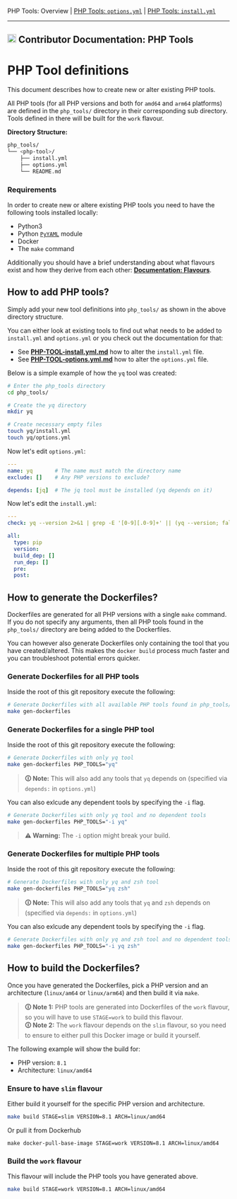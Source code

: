 PHP Tools: Overview |
[PHP Tools: `options.yml`](../doc/contributor/PHP-TOOL-options.yml.md) |
[PHP Tools: `install.yml`](../doc/contributor/PHP-TOOL-install.yml.md)

---

<h2><img name="Documentation" title="Documentation" width="20" src="https://github.com/devilbox/artwork/raw/master/submissions_logo/cytopia/01/png/logo_64_trans.png"> Contributor Documentation: PHP Tools</h2>



# PHP Tool definitions

This document describes how to create new or alter existing PHP tools.

All PHP tools (for all PHP versions and both for `amd64` and `arm64` platforms) are defined in the `php_tools/` directory in their corresponding sub directory. Tools defined in there will be built for the `work` flavour.

**Directory Structure:**
```bash
php_tools/
└── <php-tool>/
    ├── install.yml
    ├── options.yml
    └── README.md
```


### Requirements

In order to create new or altere existing PHP tools you need to have the following tools installed locally:
* Python3
* Python [`PyYAML`](https://pypi.org/project/PyYAML/) module
* Docker
* The `make` command

Additionally you should have a brief understanding about what flavours exist and how they derive from each other: **[Documentation: Flavours](../doc/flavours.md)**.


## How to add PHP tools?

Simply add your new tool definitions into `php_tools/` as shown in the above directory structure.

You can either look at existing tools to find out what needs to be added to `install.yml` and `options.yml` or you check out the documentation for that:

* See **[PHP-TOOL-install.yml.md](../doc/contributor/PHP-TOOL-install.yml.md)** how to alter the `install.yml` file.
* See **[PHP-TOOL-options.yml.md](../doc/contributor/PHP-TOOL-options.yml.md)** how to alter the `options.yml` file.

Below is a simple example of how the `yq` tool was created:

```bash
# Enter the php_tools directory
cd php_tools/

# Create the yq directory
mkdir yq

# Create necessary empty files
touch yq/install.yml
touch yq/options.yml
```

Now let's edit `options.yml`:
```yaml
---
name: yq       # The name must match the directory name
exclude: []    # Any PHP versions to exclude?

depends: [jq]  # The jq tool must be installed (yq depends on it)
```

Now let's edit the `install.yml`:
```yaml
---
check: yq --version 2>&1 | grep -E '[0-9][.0-9]+' || (yq --version; false)

all:
  type: pip
  version:
  build_dep: []
  run_dep: []
  pre:
  post:
```


## How to generate the Dockerfiles?

Dockerfiles are generated for all PHP versions with a single `make` command. If you do not specify any arguments, then all PHP tools found in the `php_tools/` directory are being added to the Dockerfiles.

You can however also generate Dockerfiles only containing the tool that you have created/altered. This makes the `docker build` process much faster and you can troubleshoot potential errors quicker.

### Generate Dockerfiles for all PHP tools

Inside the root of this git repository execute the following:
```bash
# Generate Dockerfiles with all available PHP tools found in php_tools/ dir
make gen-dockerfiles
```

### Generate Dockerfiles for a single PHP tool

Inside the root of this git repository execute the following:
```bash
# Generate Dockerfiles with only yq tool
make gen-dockerfiles PHP_TOOLS="yq"
```

> **🛈 Note:** This will also add any tools that `yq` depends on (specified via `depends:` in `options.yml`)

You can also exlcude any dependent tools by specifying the `-i` flag.

```bash
# Generate Dockerfiles with only yq tool and no dependent tools
make gen-dockerfiles PHP_TOOLS="-i yq"
```

> **⚠ Warning:** The `-i` option might break your build.

### Generate Dockerfiles for multiple PHP tools

Inside the root of this git repository execute the following:
```bash
# Generate Dockerfiles with only yq and zsh tool
make gen-dockerfiles PHP_TOOLS="yq zsh"
```

> **🛈 Note:** This will also add any tools that `yq` and `zsh` depends on (specified via `depends:` in `options.yml`)

You can also exlcude any dependent tools by specifying the `-i` flag.

```bash
# Generate Dockerfiles with only yq and zsh tool and no dependent tools
make gen-dockerfiles PHP_TOOLS="-i yq zsh"
```


## How to build the Dockerfiles?

Once you have generated the Dockerfiles, pick a PHP version and an architecture (`linux/am64` or `linux/arm64`) and then build it via `make`.

> **🛈 Note 1:** PHP tools are generated into Dockerfiles of the `work` flavour, so you will have to use `STAGE=work` to build this flavour.<br/>
> **🛈 Note 2:** The `work` flavour depends on the `slim` flavour, so you need to ensure to either pull this Docker image or build it yourself.

The following example will show the build for:
* PHP version: `8.1`
* Architecture: `linux/amd64`

### Ensure to have `slim` flavour

Either build it yourself for the specific PHP version and architecture.
```bash
make build STAGE=slim VERSION=8.1 ARCH=linux/amd64
```
Or pull it from Dockerhub
```
make docker-pull-base-image STAGE=work VERSION=8.1 ARCH=linux/amd64
```

### Build the `work` flavour

This flavour will include the PHP tools you have generated above.
```bash
make build STAGE=work VERSION=8.1 ARCH=linux/amd64
```

